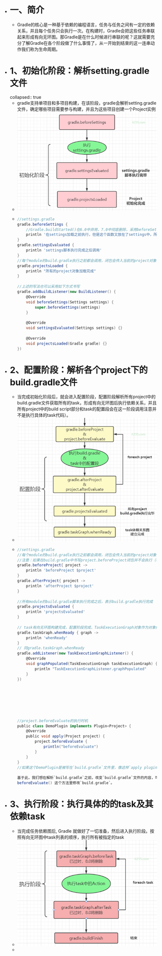 - # 一、简介
	- Gradle的核心是一种基于依赖的编程语言，任务与任务之间有一定的依赖关系，并且每个任务只会执行一次。在构建时，Gradle会把这些任务串联起来形成有向无环图。那Gradle是在什么时候进行串联的呢？这就需要充分了解Gradle在各个阶段做了什么事情了，从一开始到结束的这一连串动作我们称为生命周期。
- # 1、初始化阶段：解析setting.gradle文件
  collapsed:: true
	- gradle支持单项目和多项目构建，在该阶段，gradle会解析setting.gradle文件，确定哪些项目需要参与构建，并且为这些项目创建一个Project实例
	- ![image.png](../assets/image_1664526248423_0.png)
	- ```groovy
	  //settings.gradle
	  gradle.beforeSettings {
	      //Gradle.buildStarted()在6.0中弃用，7.0中彻底删除，采用beforeSettings替代
	      println '在settings加载之前执行，但是这个函数又放在了settings中，所以不会执行'
	  }
	  gradle.settingsEvaluated {
	      println 'settings脚本执行完成之后调用'
	  }
	  //每个module的build.gradle执行之前都会调用，闭包会传入当前的project对象作为参数
	  gradle.projectsLoaded {
	      println "所有的project对象加载完成"
	  }
	  
	  //上述的写法也可以采用如下方式书写
	  gradle.addBuildListener(new BuildListener() {
	      @Override
	      void beforeSettings(Settings settings) {
	          super.beforeSettings(settings)
	      }
	      
	      @Override
	      void settingsEvaluated(Settings settings) {}
	  
	      @Override
	      void projectsLoaded(Gradle gradle) {}
	  })
	  
	  ```
- # 2、配置阶段：解析各个project下的build.gradle文件
	- 当完成初始化阶段后，就会进入配置阶段，配置阶段解析所有project中的build.gradle文件获取所有的task，形成有向无环图后执行依赖关系，并且所有project中的build script部分和task的配置段会在这一阶段调用注意并不是执行具体的task代码）。
	- ![image.png](../assets/image_1664526302684_0.png)
	- ```groovy
	  //settings.gradle
	  //每个module的build.gradle执行之前都会调用，闭包会传入当前的project对象作为参数
	  //注意：如果在build.gradle中书写project.beforeProject闭包并不会执行（子模块的情况另说），参照gradle.beforeSettings函数
	  gradle.beforeProject{ project ->
	      println 'beforeProject $project'
	  }
	  gradle.afterProject{ project ->
	      println 'afterProject $project'
	  }
	  
	  //所有module的build.gradle脚本执行完成之后，表示build.gradle执行完成
	  gradle.projectsEvaluated {
	      println 'projectsEvaluated'
	  }
	  
	  // task有向无环图构建完成，配置阶段完成，TaskExecutionGraph对象作为对象传入闭包
	  gradle.taskGraph.whenReady { graph ->
	      println 'whenReady'
	  }
	  // 同gradle.taskGraph.whenReady
	  gradle.addListener(new TaskExecutionGraphListener() {
	      @Override
	      void graphPopulated(TaskExecutionGraph taskExecutionGraph) {
	          println "TaskExecutionGraphListener.graphPopulated"
	      }
	  })
	  
	  
	  
	  
	  
	  
	  
	  //project.beforeEvaluate的执行时机
	  public class DemoPlugin implements Plugin<Project> {
	      @Override
	      public void apply(Project project) {
	          project.beforeEvaluate {
	              println("beforeEvaluate")
	          }
	      }
	  }
	  //如果这个DemoPlugin是被写在`build.gradle`文件里，像这样`apply plugin: 'demoPlugin'`，`beforeEvaluate()`方法不会执行，而如果是在rootPlugin里，调用subProject的`apply plugin 'demoPlugin'`，则`beforeEvaluate()`会被执行。原因是`beforeEvaluate()`这个方法是在解析`build.gradle`文件之前执行，在`build.gradle`中才注册`beforeEvaluate()`监听方法，已经晚了。
	  
	  基于此，我们想在解析`build.gradle`之前，改变`build.gradle`文件的内容，可以在
	  beforeEvaluate() 这个方法里修改`build.gradle`。
	  
	  ```
- # 3、执行阶段：执行具体的的task及其依赖task
	- 当完成任务依赖图后, Gradle 就做好了一切准备，然后进入执行阶段。按照有向无环图中task列表的顺序，执行所有被指定的task
	- ![image.png](../assets/image_1664527138396_0.png)
	-